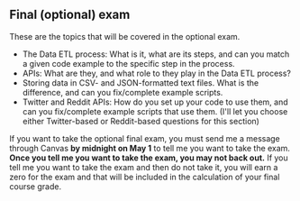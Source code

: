## Final (optional) exam

These are the topics that will be covered in the optional exam.

- The Data ETL process: What is it, what are its steps, and can you match a given code example to the specific step in the process.
- APIs: What are they, and what role to they play in the Data ETL process?
- Storing data in CSV- and JSON-formatted text files. What is the difference, and can you fix/complete example scripts.
- Twitter and Reddit APIs: How do you set up your code to use them, and can you fix/complete example scripts that use them. (I'll let you choose either Twitter-based or Reddit-based questions for this section)

If you want to take the optional final exam, you must send me a message through Canvas **by midnight on May 1** to tell me you want to take the exam. **Once you tell me you want to take the exam, you may not back out.** If you tell me you want to take the exam and then do not take it, you will earn a zero for the exam and that will be included in the calculation of your final course grade.
